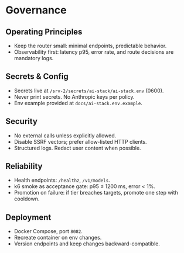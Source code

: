 <!-- idempotency_key: governance-final-2025-10-21-v1 -->
# Governance

## Operating Principles
- Keep the router small: minimal endpoints, predictable behavior.
- Observability first: latency p95, error rate, and route decisions are mandatory logs.

## Secrets & Config
- Secrets live at `/srv-2/secrets/ai-stack/ai-stack.env` (0600).
- Never print secrets. No Anthropic keys per policy.
- Env example provided at `docs/ai-stack.env.example`.

## Security
- No external calls unless explicitly allowed.
- Disable SSRF vectors; prefer allow-listed HTTP clients.
- Structured logs. Redact user content when possible.

## Reliability
- Health endpoints: `/healthz`, `/v1/models`.
- k6 smoke as acceptance gate: p95 ≤ 1200 ms, error < 1%.
- Promotion on failure: if tier breaches targets, promote one step with cooldown.

## Deployment
- Docker Compose, port `8082`.
- Recreate container on env changes.
- Version endpoints and keep changes backward-compatible.
